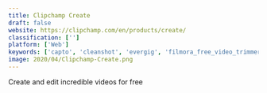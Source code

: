 ```yaml
---
title: Clipchamp Create
draft: false 
website: https://clipchamp.com/en/products/create/
classification: ['']
platform: ['Web']
keywords: ['capto', 'cleanshot', 'evergig', 'filmora_free_video_trimmer', 'filmstro', 'final_cut_pro_x', 'flo', 'hedge_for_mac', 'jukedeck', 'kapwing_stop_motion_video_maker', 'online_video_resizer', 'quik_by_gopro', 'reelshot', 'scrubbies', 'spark_camera', 'vee_for_video', 'velapp', 'video_filters_by_kapwing', 'videolicious', 'virtaal', 'actvt']
image: 2020/04/Clipchamp-Create.png
---
```

Create and edit incredible videos for free